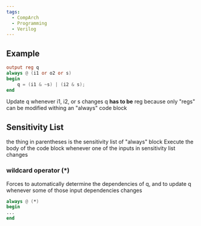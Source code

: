 ```yaml
---
tags:
  - CompArch
  - Programming
  - Verilog
---
```

## Example
```Verilog
output reg q
always @ (i1 or o2 or s)
begin
	q = (i1 & ~s) | (i2 & s);
end
```
Update q whenever i1, i2, or s changes
	q **has to be** reg 
	because only "regs" can be modified withing an "always" code block
## Sensitivity List
the thing in parentheses is the sensitivity list of "always" block 
Execute the body of the code block whenever one of the inputs in sensitivity list changes
### wildcard operator (*)
Forces to automatically determine the
dependencies of q, and to update q
whenever some of those input
dependencies changes
``` Verilog
always @ (*)
begin
...
end
```
 	